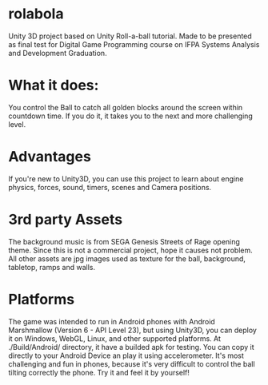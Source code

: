 # rolabola
Unity 3D project based on Unity Roll-a-ball tutorial. Made to be presented as final test for Digital Game Programming course on IFPA Systems Analysis and Development Graduation.

# What it does:
You control the Ball to catch all golden blocks around the screen within countdown time. If you do it, it takes you to the next and more challenging level.

# Advantages
If you're new to Unity3D, you can use this project to learn about engine physics, forces, sound, timers, scenes and Camera positions.

# 3rd party Assets
The background music is from SEGA Genesis Streets of Rage opening theme. Since this is not a commercial project, hope it causes not problem. All other assets are jpg images used as texture for the ball, background, tabletop, ramps and walls. 

# Platforms
The game was intended to run in Android phones with Android Marshmallow (Version 6 - API Level 23), but using Unity3D, you can deploy it on Windows, WebGL, Linux, and other supported platforms. At ./Build/Android/ directory, it have a builded apk for testing. You can copy it directly to your Android Device an play it using accelerometer. It's most challenging and fun in phones, because it's very difficult to control the ball tilting correctly the phone. Try it and feel it by yourself!
